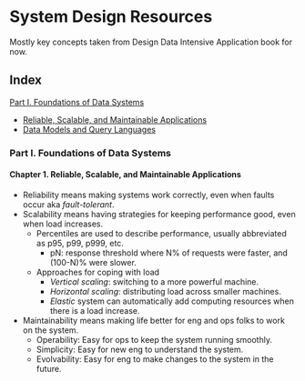 # System Design Resources
Mostly key concepts taken from Design Data Intensive Application book for now.

Index
--------

[Part I. Foundations of Data Systems](#part-1)
* [Reliable, Scalable, and Maintainable Applications](#part-1.1)
* [Data Models and Query Languages](#part-1.2)

### Part I. Foundations of Data Systems <a name="part-1"></a>
#### Chapter 1. Reliable, Scalable, and Maintainable Applications <a name="part-1.1"></a>
* Reliability means making systems work correctly, even when faults occur aka *fault-tolerant*.
* Scalability means having strategies for keeping performance good, even when load increases.
  * Percentiles are used to describe performance, usually abbreviated as p95, p99, p999, etc.
    * pN: response threshold where N% of requests were faster, and (100-N)% were slower.
  * Approaches for coping with load
    * *Vertical scaling*: switching to a more powerful machine.
    * *Horizontal scaling*: distributing load across smaller machines.
    * *Elastic* system can automatically add computing resources when there is a load increase.
* Maintainability means making life better for eng and ops folks to work on the system.
  * Operability: Easy for ops to keep the system running smoothly.
  * Simplicity: Easy for new eng to understand the system.
  * Evolvability: Easy for eng to make changes to the system in the future.